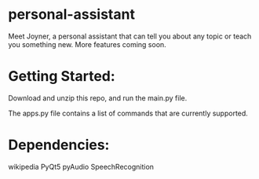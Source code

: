 # personal-assistant
Meet Joyner, a personal assistant that can tell you about any topic or teach you something new. More features coming soon.

# Getting Started:
Download and unzip this repo, and run the main.py file.

The apps.py file contains a list of commands that are currently supported.

# Dependencies:
wikipedia
PyQt5
pyAudio
SpeechRecognition
